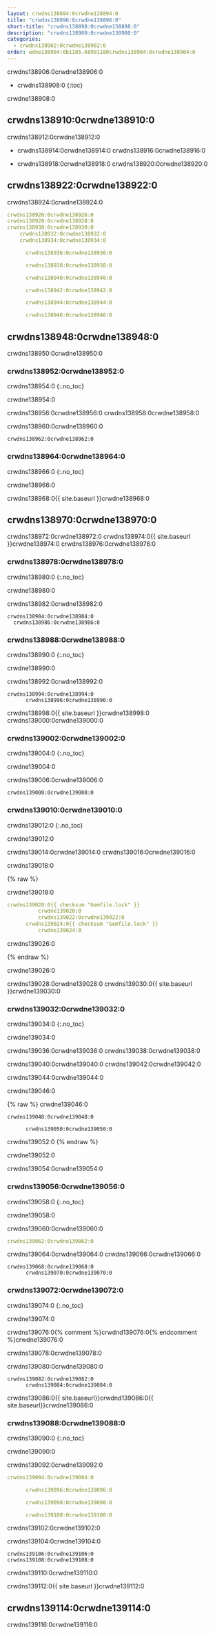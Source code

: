 ```yaml
---
layout: crwdns138894:0crwdne138894:0
title: "crwdns138896:0crwdne138896:0"
short-title: "crwdns138898:0crwdne138898:0"
description: "crwdns138900:0crwdne138900:0"
categories:
  - crwdns138902:0crwdne138902:0
order: wdne138904:0b1185.68991180crwdns138904:0crwdne138904:0
---
```

crwdns138906:0crwdne138906:0

* crwdns138908:0
{:toc}

crwdne138908:0

## crwdns138910:0crwdne138910:0

crwdns138912:0crwdne138912:0

* crwdns138914:0crwdne138914:0 crwdns138916:0crwdne138916:0

* crwdns138918:0crwdne138918:0 crwdns138920:0crwdne138920:0

## crwdns138922:0crwdne138922:0

crwdns138924:0crwdne138924:0

```yaml
crwdns138926:0crwdne138926:0
crwdns138928:0crwdne138928:0
crwdns138930:0crwdne138930:0
    crwdns138932:0crwdne138932:0
    crwdns138934:0crwdne138934:0

      crwdns138936:0crwdne138936:0

      crwdns138938:0crwdne138938:0

      crwdns138940:0crwdne138940:0

      crwdns138942:0crwdne138942:0

      crwdns138944:0crwdne138944:0

      crwdns138946:0crwdne138946:0
```

## crwdns138948:0crwdne138948:0

crwdns138950:0crwdne138950:0

### crwdns138952:0crwdne138952:0

crwdns138954:0
{:.no_toc}

crwdne138954:0

crwdns138956:0crwdne138956:0 crwdns138958:0crwdne138958:0

crwdns138960:0crwdne138960:0

    crwdns138962:0crwdne138962:0
    

### crwdns138964:0crwdne138964:0

crwdns138966:0
{:.no_toc}

crwdne138966:0

crwdns138968:0{{ site.baseurl }}crwdne138968:0

## crwdns138970:0crwdne138970:0

crwdns138972:0crwdne138972:0 crwdns138974:0{{ site.baseurl }}crwdne138974:0 crwdns138976:0crwdne138976:0

### crwdns138978:0crwdne138978:0

crwdns138980:0
{:.no_toc}

crwdne138980:0

crwdns138982:0crwdne138982:0

    crwdns138984:0crwdne138984:0
      crwdns138986:0crwdne138986:0
    

### crwdns138988:0crwdne138988:0

crwdns138990:0
{:.no_toc}

crwdne138990:0

crwdns138992:0crwdne138992:0

    crwdns138994:0crwdne138994:0
          crwdns138996:0crwdne138996:0
    

crwdns138998:0{{ site.baseurl }}crwdne138998:0 crwdns139000:0crwdne139000:0

### crwdns139002:0crwdne139002:0

crwdns139004:0
{:.no_toc}

crwdne139004:0

crwdns139006:0crwdne139006:0

    crwdns139008:0crwdne139008:0
    

### crwdns139010:0crwdne139010:0

crwdns139012:0
{:.no_toc}

crwdne139012:0

crwdns139014:0crwdne139014:0 crwdns139016:0crwdne139016:0

crwdns139018:0

{% raw %}

crwdne139018:0

```yaml
crwdns139020:0{{ checksum "Gemfile.lock" }}
          crwdne139020:0
          crwdns139022:0crwdne139022:0
      crwdns139024:0{{ checksum "Gemfile.lock" }}
          crwdne139024:0
```

crwdns139026:0

{% endraw %}

crwdne139026:0

crwdns139028:0crwdne139028:0 crwdns139030:0{{ site.baseurl }}crwdne139030:0

### crwdns139032:0crwdne139032:0

crwdns139034:0
{:.no_toc}

crwdne139034:0

crwdns139036:0crwdne139036:0 crwdns139038:0crwdne139038:0

crwdns139040:0crwdne139040:0 crwdns139042:0crwdne139042:0

crwdns139044:0crwdne139044:0

crwdns139046:0

{% raw %}
crwdne139046:0

    crwdns139048:0crwdne139048:0
    
          crwdns139050:0crwdne139050:0
    

crwdns139052:0
{% endraw %}

crwdne139052:0

crwdns139054:0crwdne139054:0

### crwdns139056:0crwdne139056:0

crwdns139058:0
{:.no_toc}

crwdne139058:0

crwdns139060:0crwdne139060:0

```yaml
crwdns139062:0crwdne139062:0
```

crwdns139064:0crwdne139064:0 crwdns139066:0crwdne139066:0

    crwdns139068:0crwdne139068:0
          crwdns139070:0crwdne139070:0
    

### crwdns139072:0crwdne139072:0

crwdns139074:0
{:.no_toc}

crwdne139074:0

crwdns139076:0{% comment %}crwdnd139076:0{% endcomment %}crwdne139076:0

crwdns139078:0crwdne139078:0

crwdns139080:0crwdne139080:0

    crwdns139082:0crwdne139082:0
          crwdns139084:0crwdne139084:0
    

crwdns139086:0{{ site.baseurl}}crwdnd139086:0{{ site.baseurl}}crwdne139086:0

### crwdns139088:0crwdne139088:0

crwdns139090:0
{:.no_toc}

crwdne139090:0

crwdns139092:0crwdne139092:0

```yaml
crwdns139094:0crwdne139094:0

      crwdns139096:0crwdne139096:0

      crwdns139098:0crwdne139098:0

      crwdns139100:0crwdne139100:0
```

crwdns139102:0crwdne139102:0

crwdns139104:0crwdne139104:0

    crwdns139106:0crwdne139106:0
    crwdns139108:0crwdne139108:0
    

crwdns139110:0crwdne139110:0

crwdns139112:0{{ site.baseurl }}crwdne139112:0

## crwdns139114:0crwdne139114:0

crwdns139116:0crwdne139116:0